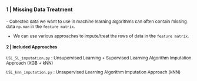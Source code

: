 
#### 1 | Missing Data Treatment

<sub>
- Collected data we want to use in machine learning algorithms can often contain missing data <code>np.nan</code> in the  <code>feature matrix</code>.

- We can use various approaches to impute/treat the rows of data in the <code>feature matrix</code>.

#### 2 | Included Approaches

<code>USL_SL_imputation.py</code> : Unsupervised Learning + Supervised Learning Algorithm Imputation Approach (XGB + kNN) <br>

<code>USL_knn_imputation.py</code> : Unsupervised Learning Algorithm Imputation Approach (kNN) <br>
